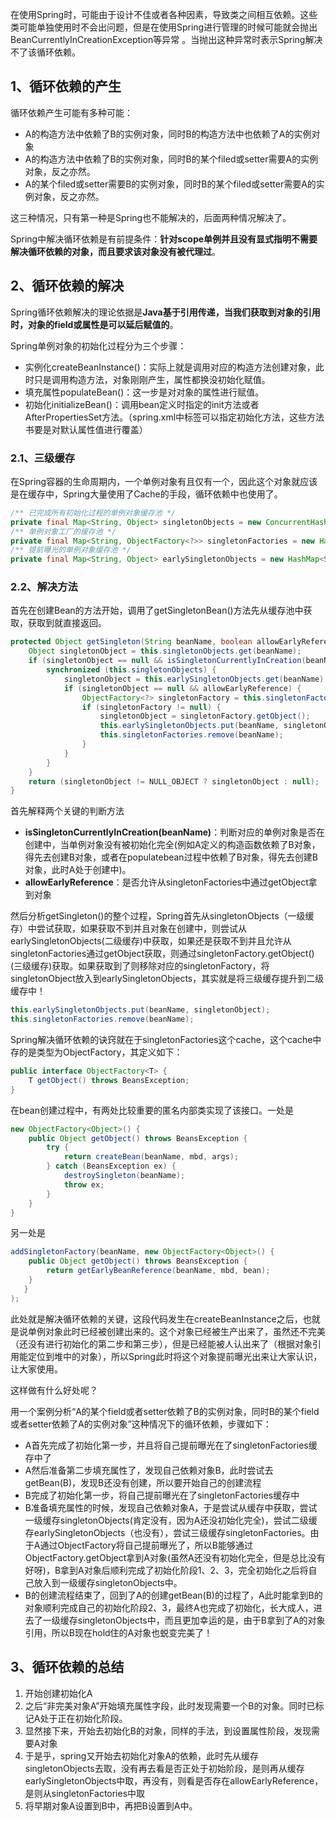 在使用Spring时，可能由于设计不佳或者各种因素，导致类之间相互依赖。这些类可能单独使用时不会出问题，但是在使用Spring进行管理的时候可能就会抛出BeanCurrentlyInCreationException等异常 。当抛出这种异常时表示Spring解决不了该循环依赖。

## 1、循环依赖的产生

循环依赖产生可能有多种可能：

- A的构造方法中依赖了B的实例对象，同时B的构造方法中也依赖了A的实例对象
- A的构造方法中依赖了B的实例对象，同时B的某个filed或setter需要A的实例对象，反之亦然。
- A的某个filed或setter需要B的实例对象，同时B的某个filed或setter需要A的实例对象，反之亦然。

这三种情况，只有第一种是Spring也不能解决的，后面两种情况解决了。

Spring中解决循环依赖是有前提条件：**针对scope单例并且没有显式指明不需要解决循环依赖的对象，而且要求该对象没有被代理过**。

## 2、循环依赖的解决

Spring循环依赖解决的理论依据是**Java基于引用传递，当我们获取到对象的引用时，对象的field或属性是可以延后赋值的**。

Spring单例对象的初始化过程分为三个步骤：

- 实例化createBeanInstance()：实际上就是调用对应的构造方法创建对象，此时只是调用构造方法，对象刚刚产生，属性都换没初始化赋值。
- 填充属性populateBean()：这一步是对对象的属性进行赋值。
- 初始化initializeBean()：调用bean定义时指定的init方法或者AfterPropertiesSet方法。（spring.xml中<bean>标签可以指定初始化方法，这些方法书要是对默认属性值进行覆盖）

### 2.1、三级缓存

在Spring容器的生命周期内，一个单例对象有且仅有一个，因此这个对象就应该是在缓存中，Spring大量使用了Cache的手段，循环依赖中也使用了。

```java
/** 已完成所有初始化过程的单例对象缓存池 */
private final Map<String, Object> singletonObjects = new ConcurrentHashMap<String, Object>(256);
/** 单例对象工厂的缓存池 */
private final Map<String, ObjectFactory<?>> singletonFactories = new HashMap<String, ObjectFactory<?>>(16);
/** 提前曝光的单例对象缓存池 */
private final Map<String, Object> earlySingletonObjects = new HashMap<String, Object>(16);
```

### 2.2、解决方法

首先在创建Bean的方法开始，调用了getSingletonBean()方法先从缓存池中获取，获取到就直接返回。

```java
protected Object getSingleton(String beanName, boolean allowEarlyReference) {
    Object singletonObject = this.singletonObjects.get(beanName);
    if (singletonObject == null && isSingletonCurrentlyInCreation(beanName)) {
        synchronized (this.singletonObjects) {
            singletonObject = this.earlySingletonObjects.get(beanName);
            if (singletonObject == null && allowEarlyReference) {
                ObjectFactory<?> singletonFactory = this.singletonFactories.get(beanName);
                if (singletonFactory != null) {
                    singletonObject = singletonFactory.getObject();
                    this.earlySingletonObjects.put(beanName, singletonObject);
                    this.singletonFactories.remove(beanName);
                }
            }
        }
    }
    return (singletonObject != NULL_OBJECT ? singletonObject : null);
}
```

首先解释两个关键的判断方法

- **isSingletonCurrentlyInCreation(beanName)**：判断对应的单例对象是否在创建中，当单例对象没有被初始化完全(例如A定义的构造函数依赖了B对象，得先去创建B对象，或者在populatebean过程中依赖了B对象，得先去创建B对象，此时A处于创建中)。
- **allowEarlyReference**：是否允许从singletonFactories中通过getObject拿到对象

然后分析getSingleton()的整个过程，Spring首先从singletonObjects（一级缓存）中尝试获取，如果获取不到并且对象在创建中，则尝试从earlySingletonObjects(二级缓存)中获取，如果还是获取不到并且允许从singletonFactories通过getObject获取，则通过singletonFactory.getObject()(三级缓存)获取。如果获取到了则移除对应的singletonFactory，将singletonObject放入到earlySingletonObjects，其实就是将三级缓存提升到二级缓存中！

```java
this.earlySingletonObjects.put(beanName, singletonObject);
this.singletonFactories.remove(beanName);
```

Spring解决循环依赖的诀窍就在于singletonFactories这个cache，这个cache中存的是类型为ObjectFactory，其定义如下：

```java
public interface ObjectFactory<T> {
    T getObject() throws BeansException;
}
```

在bean创建过程中，有两处比较重要的匿名内部类实现了该接口。一处是

```java
new ObjectFactory<Object>() {
    public Object getObject() throws BeansException {
        try {
            return createBean(beanName, mbd, args);
        } catch (BeansException ex) {
            destroySingleton(beanName);
            throw ex;
        }    
    }
}
```

另一处是

```java
addSingletonFactory(beanName, new ObjectFactory<Object>() {
    public Object getObject() throws BeansException {
        return getEarlyBeanReference(beanName, mbd, bean);
    }
   }
);
```

此处就是解决循环依赖的关键，这段代码发生在createBeanInstance之后，也就是说单例对象此时已经被创建出来的。这个对象已经被生产出来了，虽然还不完美（还没有进行初始化的第二步和第三步），但是已经能被人认出来了（根据对象引用能定位到堆中的对象），所以Spring此时将这个对象提前曝光出来让大家认识，让大家使用。

这样做有什么好处呢？

用一个案例分析“A的某个field或者setter依赖了B的实例对象，同时B的某个field或者setter依赖了A的实例对象”这种情况下的循环依赖，步骤如下：

- A首先完成了初始化第一步，并且将自己提前曝光在了singletonFactories缓存中了
- A然后准备第二步填充属性了，发现自己依赖对象B，此时尝试去getBean(B)，发现B还没有创建，所以要开始自己的创建流程
- B完成了初始化第一步，将自己提前曝光在了singletonFactories缓存中
- B准备填充属性的时候，发现自己依赖对象A，于是尝试从缓存中获取，尝试一级缓存singletonObjects(肯定没有，因为A还没初始化完全)，尝试二级缓存earlySingletonObjects（也没有），尝试三级缓存singletonFactories。由于A通过ObjectFactory将自己提前曝光了，所以B能够通过ObjectFactory.getObject拿到A对象(虽然A还没有初始化完全，但是总比没有好呀)，B拿到A对象后顺利完成了初始化阶段1、2、3，完全初始化之后将自己放入到一级缓存singletonObjects中。
- B的创建流程结束了，回到了A的创建getBean(B)的过程了，A此时能拿到B的对象顺利完成自己的初始化阶段2、3，最终A也完成了初始化，长大成人，进去了一级缓存singletonObjects中，而且更加幸运的是，由于B拿到了A的对象引用，所以B现在hold住的A对象也蜕变完美了！

## 3、循环依赖的总结

1. 开始创建初始化A
2. 之后“非完美对象A”开始填充属性字段，此时发现需要一个B的对象。同时已标记A处于正在初始化阶段。
3. 显然接下来，开始去初始化B的对象，同样的手法，到设置属性阶段，发现需要A对象 
4. 于是乎，spring又开始去初始化对象A的依赖，此时先从缓存singletonObjects去取，没有再去看是否正处于初始阶段，是则再从缓存earlySingletonObjects中取，再没有，则看是否存在allowEarlyReference，是则从singletonFactories中取 
5. 将早期对象A设置到B中，再把B设置到A中。